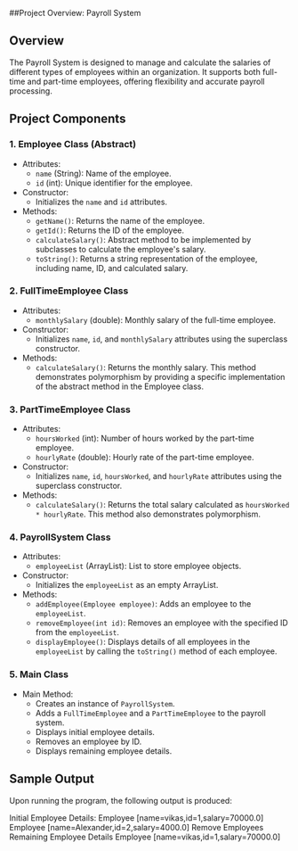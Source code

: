 ##Project Overview: Payroll System

## Overview

The Payroll System is designed to manage and calculate the salaries of different types of employees within an organization. It supports both full-time and part-time employees, offering flexibility and accurate payroll processing.

## Project Components

### 1. Employee Class (Abstract)
- Attributes:
  - `name` (String): Name of the employee.
  - `id` (int): Unique identifier for the employee.
- Constructor:
  - Initializes the `name` and `id` attributes.
- Methods:
  - `getName()`: Returns the name of the employee.
  - `getId()`: Returns the ID of the employee.
  - `calculateSalary()`: Abstract method to be implemented by subclasses to calculate the employee's salary.
  - `toString()`: Returns a string representation of the employee, including name, ID, and calculated salary.

### 2. FullTimeEmployee Class
- Attributes:
  - `monthlySalary` (double): Monthly salary of the full-time employee.
- Constructor:
  - Initializes `name`, `id`, and `monthlySalary` attributes using the superclass constructor.
- Methods:
  - `calculateSalary()`: Returns the monthly salary. This method demonstrates polymorphism by providing a specific implementation of the abstract method in the Employee class.

### 3. PartTimeEmployee Class
- Attributes:
  - `hoursWorked` (int): Number of hours worked by the part-time employee.
  - `hourlyRate` (double): Hourly rate of the part-time employee.
- Constructor:
  - Initializes `name`, `id`, `hoursWorked`, and `hourlyRate` attributes using the superclass constructor.
- Methods:
  - `calculateSalary()`: Returns the total salary calculated as `hoursWorked * hourlyRate`. This method also demonstrates polymorphism.

### 4. PayrollSystem Class
- Attributes:
  - `employeeList` (ArrayList<Employee>): List to store employee objects.
- Constructor:
  - Initializes the `employeeList` as an empty ArrayList.
- Methods:
  - `addEmployee(Employee employee)`: Adds an employee to the `employeeList`.
  - `removeEmployee(int id)`: Removes an employee with the specified ID from the `employeeList`.
  - `displayEmployee()`: Displays details of all employees in the `employeeList` by calling the `toString()` method of each employee.

### 5. Main Class
- Main Method:
  - Creates an instance of `PayrollSystem`.
  - Adds a `FullTimeEmployee` and a `PartTimeEmployee` to the payroll system.
  - Displays initial employee details.
  - Removes an employee by ID.
  - Displays remaining employee details.

## Sample Output

Upon running the program, the following output is produced:

Initial Employee Details:
Employee [name=vikas,id=1,salary=70000.0]
Employee [name=Alexander,id=2,salary=4000.0]
Remove Employees
Remaining Employee Details
Employee [name=vikas,id=1,salary=70000.0]




